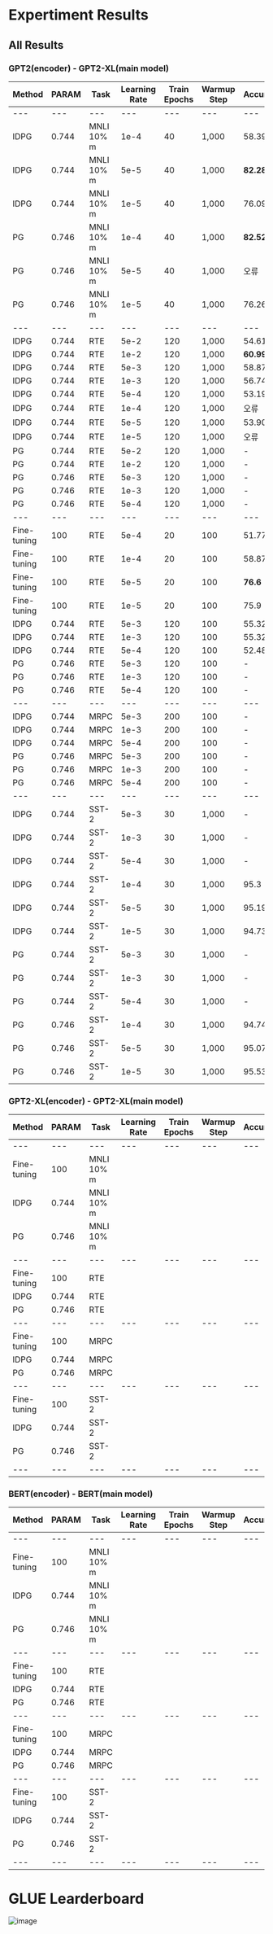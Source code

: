 # Expertiment Results

## All Results

### GPT2(encoder) - GPT2-XL(main model)
|Method            |PARAM   |Task       |Learning Rate|Train Epochs|Warmup Step|Accuracy    |
|---               |---     |---        |---          |---         |---        |---         |
|---               |---     |---        |---          |---         |---        |---         |
|IDPG              |0.744   |MNLI 10% m |1e-4         |40          |1,000      |58.39       |
|IDPG              |0.744   |MNLI 10% m |5e-5         |40          |1,000      |<b>82.28</b>|
|IDPG              |0.744   |MNLI 10% m |1e-5         |40          |1,000      |76.09       |
|PG                |0.746   |MNLI 10% m |1e-4         |40          |1,000      |<b>82.52</b>|
|PG                |0.746   |MNLI 10% m |5e-5         |40          |1,000      |오류         |
|PG                |0.746   |MNLI 10% m |1e-5         |40          |1,000      |76.26       |
|---               |---     |---        |---          |---         |---        |---         |
|IDPG              |0.744   |RTE        |5e-2         |120         |1,000      |54.61       |
|IDPG              |0.744   |RTE        |1e-2         |120         |1,000      |<b>60.99</b>|
|IDPG              |0.744   |RTE        |5e-3         |120         |1,000      |58.87       |
|IDPG              |0.744   |RTE        |1e-3         |120         |1,000      |56.74       |
|IDPG              |0.744   |RTE        |5e-4         |120         |1,000      |53.19       |
|IDPG              |0.744   |RTE        |1e-4         |120         |1,000      |오류         |
|IDPG              |0.744   |RTE        |5e-5         |120         |1,000      |53.90       |
|IDPG              |0.744   |RTE        |1e-5         |120         |1,000      |오류         |
|PG                |0.744   |RTE        |5e-2         |120         |1,000      |-           |
|PG                |0.744   |RTE        |1e-2         |120         |1,000      |-           |
|PG                |0.746   |RTE        |5e-3         |120         |1,000      |-           |
|PG                |0.746   |RTE        |1e-3         |120         |1,000      |-           |
|PG                |0.746   |RTE        |5e-4         |120         |1,000      |-           |
|---               |---     |---        |---          |---         |---        |---         |
|Fine-tuning       |100     |RTE        |5e-4         |20          |100        |51.77       |
|Fine-tuning       |100     |RTE        |1e-4         |20          |100        |58.87       |
|Fine-tuning       |100     |RTE        |5e-5         |20          |100        |<b>76.6</b> |
|Fine-tuning       |100     |RTE        |1e-5         |20          |100        |75.9        |
|IDPG              |0.744   |RTE        |5e-3         |120         |100        |55.32       |
|IDPG              |0.744   |RTE        |1e-3         |120         |100        |55.32       |
|IDPG              |0.744   |RTE        |5e-4         |120         |100        |52.48       |
|PG                |0.746   |RTE        |5e-3         |120         |100        |-           |
|PG                |0.746   |RTE        |1e-3         |120         |100        |-           |
|PG                |0.746   |RTE        |5e-4         |120         |100        |-           |
|---               |---     |---        |---          |---         |---        |---         |
|IDPG              |0.744   |MRPC       |5e-3         |200         |100        |-           |
|IDPG              |0.744   |MRPC       |1e-3         |200         |100        |-           |
|IDPG              |0.744   |MRPC       |5e-4         |200         |100        |-           |
|PG                |0.746   |MRPC       |5e-3         |200         |100        |-           |
|PG                |0.746   |MRPC       |1e-3         |200         |100        |-           |
|PG                |0.746   |MRPC       |5e-4         |200         |100        |-           |
|---               |---     |---        |---          |---         |---        |---         |
|IDPG              |0.744   |SST-2      |5e-3         |30          |1,000      |-           |
|IDPG              |0.744   |SST-2      |1e-3         |30          |1,000      |-           |
|IDPG              |0.744   |SST-2      |5e-4         |30          |1,000      |-           |
|IDPG              |0.744   |SST-2      |1e-4         |30          |1,000      |95.3        |
|IDPG              |0.744   |SST-2      |5e-5         |30          |1,000      |95.19       |
|IDPG              |0.744   |SST-2      |1e-5         |30          |1,000      |94.73       |
|PG                |0.744   |SST-2      |5e-3         |30          |1,000      |-           |
|PG                |0.744   |SST-2      |1e-3         |30          |1,000      |-           |
|PG                |0.744   |SST-2      |5e-4         |30          |1,000      |-           |
|PG                |0.746   |SST-2      |1e-4         |30          |1,000      |94.74       |
|PG                |0.746   |SST-2      |5e-5         |30          |1,000      |95.07       |
|PG                |0.746   |SST-2      |1e-5         |30          |1,000      |95.53       |


### GPT2-XL(encoder) - GPT2-XL(main model)
|Method            |PARAM   |Task       |Learning Rate|Train Epochs|Warmup Step|Accuracy    |
|---               |---     |---        |---          |---         |---        |---         |
|---               |---     |---        |---          |---         |---        |---         |
|Fine-tuning       |100     |MNLI 10% m |             |            |           |            |
|IDPG              |0.744   |MNLI 10% m |             |            |           |            |
|PG                |0.746   |MNLI 10% m |             |            |           |            |
|---               |---     |---        |---          |---         |---        |---         |
|Fine-tuning       |100     |RTE        |             |            |           |            |
|IDPG              |0.744   |RTE        |             |            |           |            |
|PG                |0.746   |RTE        |             |            |           |            |
|---               |---     |---        |---          |---         |---        |---         |
|Fine-tuning       |100     |MRPC       |             |            |           |            |
|IDPG              |0.744   |MRPC       |             |            |           |            |
|PG                |0.746   |MRPC       |             |            |           |            |
|---               |---     |---        |---          |---         |---        |---         |
|Fine-tuning       |100     |SST-2      |             |            |           |            |
|IDPG              |0.744   |SST-2      |             |            |           |            |
|PG                |0.746   |SST-2      |             |            |           |            |
|---               |---     |---        |---          |---         |---        |---         |


### BERT(encoder) - BERT(main model)
|Method            |PARAM   |Task       |Learning Rate|Train Epochs|Warmup Step|Accuracy    |
|---               |---     |---        |---          |---         |---        |---         |
|---               |---     |---        |---          |---         |---        |---         |
|Fine-tuning       |100     |MNLI 10% m |             |            |           |            |
|IDPG              |0.744   |MNLI 10% m |             |            |           |            |
|PG                |0.746   |MNLI 10% m |             |            |           |            |
|---               |---     |---        |---          |---         |---        |---         |
|Fine-tuning       |100     |RTE        |             |            |           |            |
|IDPG              |0.744   |RTE        |             |            |           |            |
|PG                |0.746   |RTE        |             |            |           |            |
|---               |---     |---        |---          |---         |---        |---         |
|Fine-tuning       |100     |MRPC       |             |            |           |            |
|IDPG              |0.744   |MRPC       |             |            |           |            |
|PG                |0.746   |MRPC       |             |            |           |            |
|---               |---     |---        |---          |---         |---        |---         |
|Fine-tuning       |100     |SST-2      |             |            |           |            |
|IDPG              |0.744   |SST-2      |             |            |           |            |
|PG                |0.746   |SST-2      |             |            |           |            |
|---               |---     |---        |---          |---         |---        |---         |

# GLUE Learderboard

![image](https://user-images.githubusercontent.com/29649894/146649318-c57bd7e4-7d01-46d5-8ae9-061b3487069e.png)
